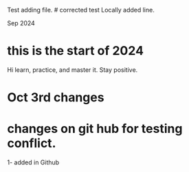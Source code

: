 Test adding file. # corrected test
Locally added line.

Sep 2024
# this is the start of 2024
Hi learn, practice, and  master it. 
Stay positive.

# Oct 3rd changes
# changes on git hub for testing conflict. 
1- added in Github

